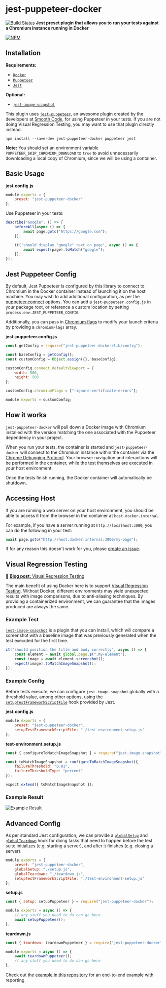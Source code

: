# jest-puppeteer-docker

[![Build Status](https://travis-ci.org/gidztech/jest-puppeteer-docker.svg?branch=master)](https://travis-ci.org/gidztech/jest-puppeteer-docker)
**Jest preset plugin that allows you to run your tests against a Chromium instance running in Docker**

[![NPM](https://nodei.co/npm/jest-puppeteer-docker.png)](https://www.npmjs.com/package/jest-puppeteer-docker)

## Installation

**Requirements:**

-   [`Docker`](https://docs.docker.com/install/)
-   [`Puppeteer`](https://github.com/GoogleChrome/puppeteer)
-   [`Jest`](https://jestjs.io/)

**Optional:**

-   [`jest-image-snapshot`](https://github.com/americanexpress/jest-image-snapshot)

This plugin uses [`jest-puppeteer`](https://github.com/smooth-code/jest-puppeteer), an awesome plugin created by the developers at [Smooth Code](https://www.smooth-code.com/), for using Puppeteer in your tests. If you are not doing Visual Regression Testing, you may want to use that plugin directly instead.

```
npm install --save-dev jest-puppeteer-docker puppeteer jest
```

**Note:** You should set an environment variable `PUPPETEER_SKIP_CHROMIUM_DOWNLOAD` to `true` to avoid unnecessarily downloading a local copy of Chromium, since we will be using a container.

## Basic Usage

**jest.config.js**

```js
module.exports = {
    preset: "jest-puppeteer-docker"
};
```

Use Puppeteer in your tests:

```js
describe("Google", () => {
    beforeAll(async () => {
        await page.goto("https://google.com");
    });

    it('should display "google" text on page', async () => {
        await expect(page).toMatch("google");
    });
});
```

## Jest Puppeteer Config

By default, Jest Puppeteer is configured by this library to connect to Chromium in the Docker container instead of launching it on the host machine. You may wish to add additional configuration, as per the [puppeteer.connect](https://github.com/GoogleChrome/puppeteer/blob/master/docs/api.md#puppeteerconnectoptions) options. You can add a `jest-puppeteer.config.js` in your package root, or reference a custom location by setting `process.env.JEST_PUPPETEER_CONFIG`.

Additionally, you can pass in [Chromium flags](https://peter.sh/experiments/chromium-command-line-switches/) to modify your launch criteria by providing a `chromiumFlags` array.

**jest-puppeteer.config.js**

```js
const getConfig = require("jest-puppeteer-docker/lib/config");

const baseConfig = getConfig();
const customConfig = Object.assign({}, baseConfig);

customConfig.connect.defaultViewport = {
    width: 500,
    height: 500
};

customConfig.chromiumFlags = ["–ignore-certificate-errors"];

module.exports = customConfig;
```

## How it works

`jest-puppeteer-docker` will pull down a Docker image with Chromium installed with the version matching the one associated with the Puppeteer dependency in your project.

When you run your tests, the container is started and `jest-puppeteer-docker` will connect to the Chromium instance within the container via the [Chrome Debugging Protocol](https://chromedevtools.github.io/devtools-protocol/). Your browser navigation and interactions will be performed in the container, while the test themselves are executed in your host environment.

Once the tests finish running, the Docker container will automatically be shutdown.

## Accessing Host

If you are running a web server on your host environment, you should be able to access it from the browser in the container at `host.docker.internal`.

For example, if you have a server running at `http://localhost:3000`, you can do the following in your test:

```js
await page.goto("http://host.docker.internal:3000/my-page");
```

If for any reason this doesn't work for you, please [create an issue](https://github.com/gidztech/jest-puppeteer-docker/issues/new).

## Visual Regression Testing

📃 [**Blog post:** Visual Regression Testing](https://medium.com/huddle-engineering/visual-regression-testing-ff7a1d31a112)

The main benefit of using Docker here is to support [Visual Regression Testing](https://medium.com/huddle-engineering/visual-regression-testing-ff7a1d31a112). Without Docker, different environments may yield unexpected results with image comparisons, due to anti-aliasing techniques. By providing a containerized environment, we can guarantee that the images produced are always the same.

### Example Test

[`jest-image-snapshot`](https://github.com/americanexpress/jest-image-snapshot) is a plugin that you can install, which will compare a screenshot with a baseline image that was previously generated when the test executed for the first time.

```js
it("should position the title and body correctly", async () => {
    const element = await global.page.$(".my-element");
    const image = await element.screenshot();
    expect(image).toMatchImageSnapshot();
});
```

### Example Config

Before tests execute, we can configure `jest-image-snapshot` globally with a threshold value, among other options, using the [`setupTestFrameworkScriptFile`](https://jestjs.io/docs/en/configuration.html#setuptestframeworkscriptfile-string) hook provided by Jest.

**jest.config.js**

```js
module.exports = {
    preset: "jest-puppeteer-docker",
    setupTestFrameworkScriptFile: "./test-environment-setup.js"
};
```

**test-environment.setup.js**

```js
const { configureToMatchImageSnapshot } = require("jest-image-snapshot");

const toMatchImageSnapshot = configureToMatchImageSnapshot({
    failureThreshold: "0.01",
    failureThresholdType: "percent"
});

expect.extend({ toMatchImageSnapshot });
```

### Example Result

![Example Result](https://i.imgur.com/jtfBs7g.png)

## Advanced Config

As per standard Jest configuration, we can provide a [`globalSetup`](https://jestjs.io/docs/en/configuration.html#globalsetup-string) and [`globalTeardown`](https://jestjs.io/docs/en/configuration.html#globalteardown-string) hook for doing tasks that need to happen before the test suite initializes (e.g. starting a server), and after it finishes (e.g. closing a server).

```js
module.exports = {
    preset: "jest-puppeteer-docker",
    globalSetup: "./setup.js",
    globalTeardown: "./teardown.js",
    setupTestFrameworkScriptFile: "./test-environment-setup.js"
};
```

**setup.js**

```js
const { setup: setupPuppeteer } = require("jest-puppeteer-docker");

module.exports = async () => {
    // any stuff you need to do can go here
    await setupPuppeteer();
};
```

**teardown.js**

```js
const { teardown: teardownPuppeteer } = require("jest-puppeteer-docker");

module.exports = async () => {
    await teardownPuppeteer();
    // any stuff you need to do can go here
};
```

Check out the [example in this repository](https://github.com/gidztech/jest-puppeteer-docker/tree/master/example) for an end-to-end example with reporting.
